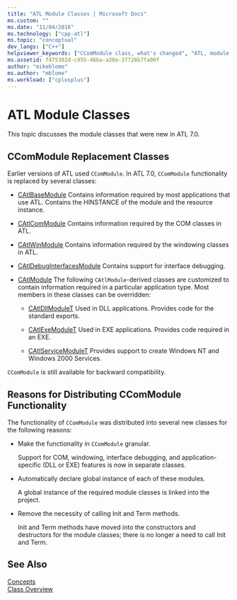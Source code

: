 ```yaml
---
title: "ATL Module Classes | Microsoft Docs"
ms.custom: ""
ms.date: "11/04/2016"
ms.technology: ["cpp-atl"]
ms.topic: "conceptual"
dev_langs: ["C++"]
helpviewer_keywords: ["CComModule class, what's changed", "ATL, module classes", "module classes"]
ms.assetid: fd75382d-c955-46ba-a38e-37728b7fa00f
author: "mikeblome"
ms.author: "mblome"
ms.workload: ["cplusplus"]
---
```

# ATL Module Classes

This topic discusses the module classes that were new in ATL 7.0.

## CComModule Replacement Classes

Earlier versions of ATL used `CComModule`. In ATL 7.0, `CComModule` functionality is replaced by several classes:

- [CAtlBaseModule](../atl/reference/catlbasemodule-class.md) Contains information required by most applications that use ATL. Contains the HINSTANCE of the module and the resource instance.

- [CAtlComModule](../atl/reference/catlcommodule-class.md) Contains information required by the COM classes in ATL.

- [CAtlWinModule](../atl/reference/catlwinmodule-class.md) Contains information required by the windowing classes in ATL.

- [CAtlDebugInterfacesModule](../atl/reference/catldebuginterfacesmodule-class.md) Contains support for interface debugging.

- [CAtlModule](../atl/reference/catlmodule-class.md) The following `CAtlModule`-derived classes are customized to contain information required in a particular application type. Most members in these classes can be overridden:

   - [CAtlDllModuleT](../atl/reference/catldllmodulet-class.md) Used in DLL applications. Provides code for the standard exports.

   - [CAtlExeModuleT](../atl/reference/catlexemodulet-class.md) Used in EXE applications. Provides code required in an EXE.

   - [CAtlServiceModuleT](../atl/reference/catlservicemodulet-class.md) Provides support to create Windows NT and Windows 2000 Services.

`CComModule` is still available for backward compatibility.

## Reasons for Distributing CComModule Functionality

The functionality of `CComModule` was distributed into several new classes for the following reasons:

- Make the functionality in `CComModule` granular.

   Support for COM, windowing, interface debugging, and application-specific (DLL or EXE) features is now in separate classes.

- Automatically declare global instance of each of these modules.

   A global instance of the required module classes is linked into the project.

- Remove the necessity of calling Init and Term methods.

   Init and Term methods have moved into the constructors and destructors for the module classes; there is no longer a need to call Init and Term.

## See Also

[Concepts](../atl/active-template-library-atl-concepts.md)<br/>
[Class Overview](../atl/atl-class-overview.md)

